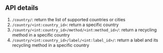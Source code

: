 ## API details

1. `/country/`: return the list of supported countries or cities
2. `/country/<int:country_id>`: return a specific country
3. `/country/<int:country_id>/method/<int:method_id>/`: return a recycling method in a specific country
4. `/country/<int:country_id>/label/<int:label_id>/`: return a label and its recycling method in a specific country
